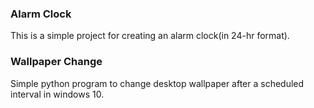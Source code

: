 <h3> Alarm Clock </h3>
<p> This is a simple project for creating an alarm clock(in 24-hr format). </p>
    
<h3> Wallpaper Change </h3>
<p> Simple python program to change desktop wallpaper after a scheduled interval in windows 10.</p>
       
    
   
